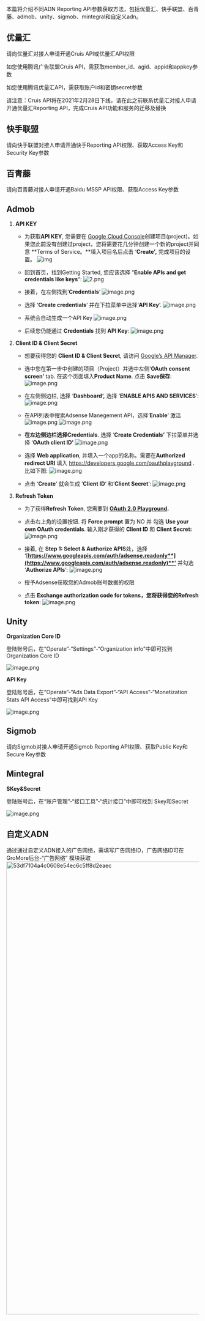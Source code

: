 本篇将介绍不同ADN Reporting API参数获取方法，包括优量汇、快手联盟、百青藤、admob、unity、sigmob、mintegral和自定义adn。

## 优量汇

请向优量汇对接人申请开通Cruis API或优量汇API权限

如您使用腾讯广告联盟Cruis API，需获取member_id、agid、appid和appkey参数

如您使用腾讯优量汇API，需获取账户id和密钥secret参数

请注意：Cruis API将在2021年2月28日下线，请在此之前联系优量汇对接人申请开通优量汇Reporting API，完成Cruis API功能和服务的迁移及替换

## 快手联盟

请向快手联盟对接人申请开通快手Reporting API权限、获取Access Key和Security Key参数

## 百青藤

请向百青藤对接人申请开通Baidu MSSP API权限、获取Access Key参数

## Admob

1. **API KEY**

     - 为获取**API KEY**, 您需要在 [Google Cloud Console](https://console.cloud.google.com/home)创建项目(project)。如果您此前没有创建过project，您将需要花几分钟创建一个新的project并同意 **Terms of Service。**填入项目名后点击 ‘**Create',**  完成项目的设置。
     ![img](https://i.loli.net/2020/11/08/rpKZY64ac3UA9og.png)

     - 回到首页，找到Getting Started, 您应该选择 “**Enable APIs and get credentials like keys**“:
     ![2.png](https://i.loli.net/2020/11/08/YhWvXdLcBMimpg3.png)

     - 接着，在左侧找到‘**Credentials**‘
     ![image.png](https://i.loli.net/2020/11/08/yBqGwsdTc9uFVC5.png)

     - 选择 ‘**Create credentials**‘ 并在下拉菜单中选择‘**API Key**‘.
     ![image.png](https://i.loli.net/2020/11/08/avkGUyZFonxrROH.png)

     - 系统会自动生成一个API Key
     ![image.png](https://i.loli.net/2020/11/08/6f1poytmF8czdvI.png)

     - 后续您仍能通过 **Credentials** 找到 **API Key**:
     ![image.png](https://i.loli.net/2020/11/08/Q64neEHI9NucrOm.png)

2. **Client ID & Client Secret**

     - 想要获得您的 **Client ID & Client Secret**, 请访问 [Google’s API Manager](https://console.cloud.google.com/apis).
     
     - 选中您在第一步中创建的项目（Project）并选中左侧‘**OAuth consent screen’** tab. 在这个页面填入**Product Name**. 点击 **Save保存**:
     ![image.png](https://i.loli.net/2020/11/08/cBTvyJxSDHpsU4O.png)

     - 在左侧侧边栏, 选择 ‘**Dashboard‘,** 选择 ‘**ENABLE APIS AND SERVICES**‘:
     ![image.png](https://i.loli.net/2020/11/08/r7q1t4SUgIcJVDn.png)

     - 在API列表中搜索Adsense Manegement API，选择‘**Enable**‘ 激活
     ![image.png](https://i.loli.net/2020/11/08/unxj3rvEqJX69HT.png)
     ![image.png](https://i.loli.net/2020/11/08/cF2QkWXN1OYuoBh.png)

     - **在左边侧边栏选择Credentials**. 选择 ‘**Create Credentials’** 下拉菜单并选择 ‘**OAuth client ID’**
     ![image.png](https://i.loli.net/2020/11/08/RU9aXF4joBSM5d3.png)

     - 选择 **Web application**, 并填入一个app的名称。需要在**Authorized redirect URI** 填入 https://developers.google.com/oauthplayground . 比如下图:
     ![image.png](https://i.loli.net/2020/11/08/F2dMZ5hWPOXJS3x.png)

     - 点击 ‘**Create**‘ 就会生成 ‘**Client ID**‘ 和‘**Client Secret**‘:
     ![image.png](https://i.loli.net/2020/11/08/Zt4uzsWYVpTRSqc.png)

3. **Refresh Token**

     - 为了获得**Refresh Token**, 您需要到 [**OAuth 2.0 Playground**](https://developers.google.com/oauthplayground/#step1&scopes=https://www.googleapis.com/auth/adwords&url=https://&content_type=application/json&http_method=GET&useDefaultOauthCred=checked&oauthEndpointSelect=Google&oauthAuthEndpointValue=https://accounts.google.com/o/oauth2/auth&oauthTokenEndpointValue=https://www.googleapis.com/oauth2/v3/token&includeCredentials=unchecked&accessTokenType=bearer&autoRefreshToken=unchecked&accessType=offline&forceAprovalPrompt=checked&response_type=code)**.**
     - 点击右上角的设置按钮. 将 **Force  prompt** 置为 NO 并 勾选 **Use your own OAuth credentials**. 输入刚才获得的 **Client ID** 和 **Client Secret:**
     ![image.png](https://i.loli.net/2020/11/08/Zt4uzsWYVpTRSqc.png)

     - 接着, 在 **Step 1: Select & Authorize APIS**处，选择 ‘[**https://www.googleapis.com/auth/adsense.readonly**](https://www.googleapis.com/auth/adsense.readonly)**’** 并勾选 ‘**Authorize APIs**‘:
     ![image.png](https://i.loli.net/2020/11/08/53fw17ZIisdRPXY.png)

     - 授予Adsense获取您的Admob账号数据的权限
     - 点击 **Exchange authorization code for tokens，**您将获得您的**Refresh token**:
     ![image.png](https://i.loli.net/2020/11/08/7d958IxEunRzGK4.png)

## Unity

**Organization Core ID**

登陆账号后，在“Operate”-“Settings”-“Organization info”中即可找到Organization Core ID

![image.png](https://i.loli.net/2020/11/08/PmDQ3XGUWEef4cn.png)

**API Key**

登陆账号后，在“Operate”-“Ads Data Export”-“API Access”-“Monetization Stats APl Access”中即可找到API Key

![image.png](https://i.loli.net/2020/11/08/ThVf41MD3OZ6njC.png)

## Sigmob

请向Sigmob对接人申请开通Sigmob Reporting API权限、获取Public Key和Secure Key参数

## Mintegral

**SKey&Secret**

登陆账号后，在“账户管理”-“接口工具”-“统计接口”中即可找到 Skey和Secret

![image.png](https://i.loli.net/2020/11/08/fyKB4Zu3i7ajQHm.png)


## 自定义ADN

通过通过自定义ADN接入的广告网络，需填写广告网络ID，广告网络ID可在GroMore后台-“广告网络” 模块获取
<img width="1185" alt="53df7104a4c0608e54ec6c5ff8d2eaec" src="https://user-images.githubusercontent.com/101794868/159447942-cae77462-d784-4e54-98f0-a2878e2eedfe.png">

